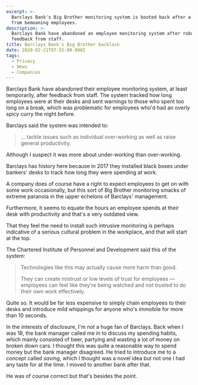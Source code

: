 ```yaml
---
excerpt: >-
  Barclays Bank's Big Brother monitoring system is booted back after a backlash
  from bemoaning employees.
description: >-
  Barclays Bank have abandoned an employee monitoring system after robust
  feedback from staff.
title: Barclays Bank's Big Brother backlash
date: 2020-02-21T07:55:00.000Z
tags:
  - Privacy
  - News
  - Companies
---
```

Barclays Bank have abandoned their employee monitoring system, at least temporarily, after feedback from staff. The system tracked how long employees were at their desks and sent warnings to those who spent too long on a break, which was problematic for employees who'd had an overly spicy curry the night before. 

Barclays said the system was intended to:

> … tackle issues such as individual over-working as well as raise general productivity.

Although I suspect it was more about under-working than over-working.

Barclays has history here because in 2017 they installed black boxes under bankers' desks to track how long they were spending at work.

A company does of course have a right to expect employees to get on with some work occasionally, but this sort of Big Brother monitoring smacks of extreme paranoia in the upper echelons of Barclays' management.

Furthermore, it seems to equate the hours an employee spends at their desk with productivity and that's a very outdated view.

That they feel the need to install such intrusive monitoring is perhaps indicative of a serious cultural problem in the workplace, and that will start at the top.

The Chartered Institute of Personnel and Development said this of the system:

> Technologies like this may actually cause more harm than good.
> 
> They can create mistrust or low levels of trust for employees — employees can feel like they're being watched and not trusted to do their own work effectively.

Quite so. It would be far less expensive to simply chain employees to their desks and introduce mild whippings for anyone who's immobile for more than 10 seconds.

In the interests of disclosure, I'm not a huge fan of Barclays. Back when I was 18, the bank manager called me in to discuss my spending habits, which mainly consisted of beer, partying and wasting a lot of money on broken down cars. I thought this was quite a reasonable way to spend money but the bank manager disagreed. He tried to introduce me to a concept called *saving*, which I thought was a novel idea but not one I had any taste for at the time. I moved to another bank after that.

He was of course correct but that's besides the point.

